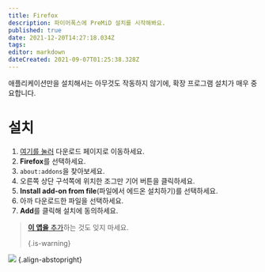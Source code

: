 ```yaml
---
title: Firefox
description: 파이어폭스에 PreMiD 설치를 시작해봐요.
published: true
date: 2021-12-20T14:27:18.034Z
tags:
editor: markdown
dateCreated: 2021-09-07T01:25:38.328Z
---
```


애플리케이션만을 설치해서는 아무것도 작동하지 않기에, 확장 프로그램 설치가 매우 중요합니다.

# 설치
1. [여기를 눌러](https://premid.app/downloads) 다운로드 페이지로 이동하세요.
2. **Firefox**를 선택하세요.
3. `about:addons`을 찾아보세요.
4. 오른쪽 상단 구석쪽에 위치한 조그만 기어 버튼을 클릭하세요.
5. **Install add-on from file**(파일에서 에드온 설치하기)를 선택하세요.
6. 아까 다운로드한 파일을 선택하세요.
7. **Add**를 클릭해 설치에 동의하세요.

> [**이 앱을** 추가](/install)하는 것도 잊지 마세요. 
> 
> {.is-warning}

![](https://img.icons8.com/color/2x/firefox.png) {.align-abstopright}
